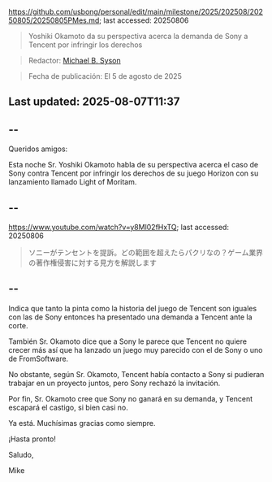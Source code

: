 https://github.com/usbong/personal/edit/main/milestone/2025/202508/20250805/20250805PMes.md; last accessed: 20250806

> Yoshiki Okamoto da su perspectiva acerca la demanda de Sony a Tencent por infringir los derechos

> Redactor: [Michael B. Syson](https://www.linkedin.com/in/michaelsyson/)

> Fecha de publicación: El 5 de agosto de 2025

## Last updated: 2025-08-07T11:37

## --

Queridos amigos:

Esta noche Sr. Yoshiki Okamoto habla de su perspectiva acerca el caso de Sony contra Tencent por infringir los derechos de su juego Horizon con su lanzamiento llamado Light of Moritam.

## --

https://www.youtube.com/watch?v=y8Ml02fHxTQ; last accessed: 20250806

> ソニーがテンセントを提訴。どの範囲を超えたらパクリなの？ゲーム業界の著作権侵害に対する見方を解説します

## --

Indica que tanto la pinta como la historia del juego de Tencent son iguales con las de Sony entonces ha presentado una demanda a Tencent ante la corte.

También Sr. Okamoto dice que a Sony le parece que Tencent no quiere crecer más así que ha lanzado un juego muy parecido con el de Sony o uno de FromSoftware.

No obstante, según Sr. Okamoto, Tencent había contacto a Sony si pudieran trabajar en un proyecto juntos, pero Sony rechazó la invitación.

Por fin, Sr. Okamoto cree que Sony no ganará en su demanda, y Tencent escapará el castigo, si bien casi no.

Ya está. Muchísimas gracias como siempre.

¡Hasta pronto!

Saludo,

Mike 